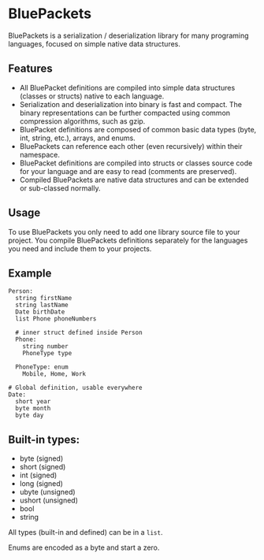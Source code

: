 
# BluePackets

BluePackets is a serialization / deserialization library for many programing languages, focused on simple native data structures.

## Features

- All BluePacket definitions are compiled into simple data structures (classes or structs) native to each language.
- Serialization and deserialization into binary is fast and compact. The binary representations can be further compacted using common compression algorithms, such as gzip.
- BluePacket definitions are composed of common basic data types (byte, int, string, etc.), arrays, and enums.
- BluePackets can reference each other (even recursively) within their namespace.
- BluePacket definitions are compiled into structs or classes source code for your language and are easy to read (comments are preserved).
- Compiled BluePackets are native data structures and can be extended or sub-classed normally.

## Usage

To use BluePackets you only need to add one library source file to your project.
You compile BluePackets definitions separately for the languages you need and include them to your projects.

## Example

```
Person:
  string firstName
  string lastName
  Date birthDate
  list Phone phoneNumbers

  # inner struct defined inside Person
  Phone:
    string number
    PhoneType type

  PhoneType: enum
    Mobile, Home, Work

# Global definition, usable everywhere
Date:
  short year
  byte month
  byte day
```

## Built-in types:

- byte (signed)
- short (signed)
- int (signed)
- long (signed)
- ubyte (unsigned)
- ushort (unsigned)
- bool
- string

All types (built-in and defined) can be in a `list`.

Enums are encoded as a byte and start a zero.
